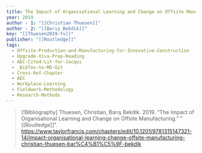 ```yaml
---
title: The Impact of Organisational Learning and Change on Offsite Manufacturing
year: 2019
author - 1: "[[Christian Thuesen]]"
author - 2: "[[Barış Bekdik]]"
key: "[[Thuesen2019-fv]]"
publisher: "[[Routledge]]"
tags:
  - Offsite-Production-and-Manufacturing-for-Innovative-Construction
  - Upgrade-Viva-Prep-Reading
  - AEC-Cited-Lit-for-Jacqui
  - _BibTex-to-MD-Git
  - Cross-Ref-Chapter
  - AEC
  - Workplace-Learning
  - Fieldwork-Methodology
  - Research-Methods
---
```


> [!Bibliography]
> Thuesen, Christian, Barış Bekdik. 2019. “The Impact of Organisational Learning and Change on Offsite Manufacturing.” "[[Routledge]]". https://www.taylorfrancis.com/chapters/edit/10.1201/9781315147321-14/impact-organisational-learning-change-offsite-manufacturing-christian-thuesen-bar%C4%B1%C5%9F-bekdik